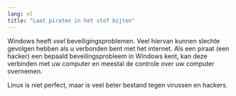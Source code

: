 ```yaml
---
lang: nl
title: "Laat piraten in het stof bijten"
---
```


Windows heeft <i>veel</i> beveiligingsproblemen. Veel hiervan kunnen slechte gevolgen hebben als u verbonden bent met het internet. Als een piraat (een hacker) een bepaald beveilingsprobleem in Windows kent, kan deze verbinden met uw computer en meestal de controle over uw computer overnemen.

Linux is niet perfect, maar is veel beter bestand tegen virussen en hackers.




